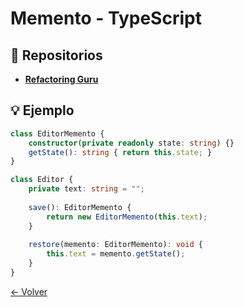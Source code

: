 # Memento - TypeScript

## 🌟 Repositorios
- **[Refactoring Guru](https://refactoring.guru/design-patterns/memento/typescript/example)**

## 💡 Ejemplo
```typescript
class EditorMemento {
    constructor(private readonly state: string) {}
    getState(): string { return this.state; }
}

class Editor {
    private text: string = "";
    
    save(): EditorMemento {
        return new EditorMemento(this.text);
    }
    
    restore(memento: EditorMemento): void {
        this.text = memento.getState();
    }
}
```

[← Volver](../README.md)
